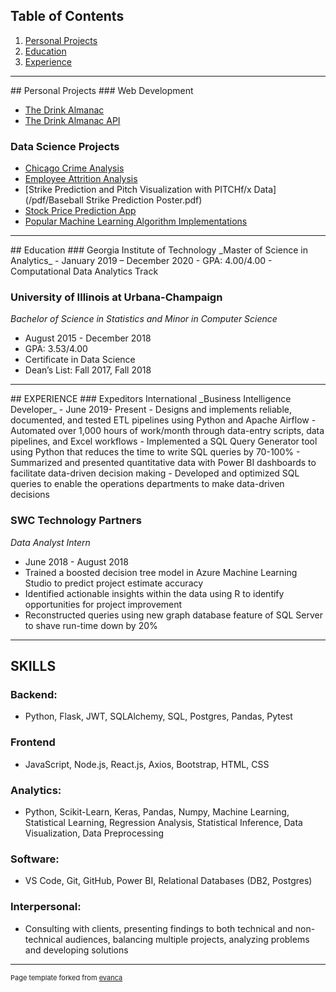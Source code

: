 ## Table of Contents

1. [Personal Projects](#prj)  
2. [Education](#edu)  
3. [Experience](#exp)  

---
<a name="prj"/>
## Personal Projects
### Web Development

- [The Drink Almanac](/project_mds/thedrinkalmanac.md)
- [The Drink Almanac API](/project_mds/thedrinkalmanacapi.md)

### Data Science Projects

- [Chicago Crime Analysis](/project_mds/chicago_crime)
- [Employee Attrition Analysis](https://github.com/ryan-kp-miller/Employee-Attrition-Analysis/blob/master/Employee_Attrition_Analysis.ipynb)
- [Strike Prediction and Pitch Visualization with PITCHf/x Data](/pdf/Baseball Strike Prediction Poster.pdf)
- [Stock Price Prediction App](/project_mds/stock_price)
- [Popular Machine Learning Algorithm Implementations](/project_mds/ml)  

---
<a name="edu"/>
## Education
### Georgia Institute of Technology
_Master of Science in Analytics_  
- January 2019 – December 2020  
- GPA: 4.00/4.00  
- Computational Data Analytics Track  

### University of Illinois at Urbana-Champaign
_Bachelor of Science in Statistics and Minor in Computer Science_
- August 2015 - December 2018			
- GPA: 3.53/4.00
- Certificate in Data Science
- Dean’s List: Fall 2017, Fall 2018

---
<a name="exp"/>
## EXPERIENCE
### Expeditors International            							            
_Business Intelligence Developer_    
- June 2019- Present
- Designs and implements reliable, documented, and tested ETL pipelines using Python and Apache Airflow
- Automated over 1,000 hours of work/month through data-entry scripts, data pipelines, and Excel workflows
- Implemented a SQL Query Generator tool using Python that reduces the time to write SQL queries by 70-100% 
- Summarized and presented quantitative data with Power BI dashboards to facilitate data-driven decision making
- Developed and optimized SQL queries to enable the operations departments to make data-driven decisions


### SWC Technology Partners
_Data Analyst Intern_
- June 2018 - August 2018
- Trained a boosted decision tree model in Azure Machine Learning Studio to predict project estimate accuracy
- Identified actionable insights within the data using R to identify opportunities for project improvement
- Reconstructed queries using new graph database feature of SQL Server to shave run-time down by 20%

---
## SKILLS
### Backend:
- Python, Flask, JWT, SQLAlchemy, SQL, Postgres, Pandas, Pytest

### Frontend
- JavaScript, Node.js, React.js, Axios, Bootstrap, HTML, CSS

### Analytics: 
- Python, Scikit-Learn, Keras, Pandas, Numpy, Machine Learning, Statistical Learning, Regression Analysis, Statistical Inference, Data Visualization, Data Preprocessing

### Software:
-  VS Code, Git, GitHub, Power BI, Relational Databases (DB2, Postgres) 

### Interpersonal:
- Consulting with clients, presenting findings to both technical and non-technical audiences, balancing multiple projects, analyzing problems and developing solutions

---
<p style="font-size:11px">Page template forked from <a href="https://github.com/evanca/quick-portfolio">evanca</a></p>
<!-- Remove above link if you don't want to attibute -->
